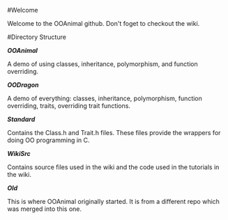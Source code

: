#Welcome

Welcome to the OOAnimal github. Don't foget to checkout the wiki.

#Directory Structure

***OOAnimal***

A demo of using classes, inheritance, polymorphism, and function overriding.

***OODragon***

A demo of everything: classes, inheritance, polymorphism, function overriding, traits, overriding trait functions.

***Standard***

Contains the Class.h and Trait.h files. These files provide the wrappers for doing OO programming in C.

***WikiSrc***

Contains source files used in the wiki and the code used in the tutorials in the wiki.

***Old***

This is where OOAnimal originally started. It is from a different repo which was merged into this one.
